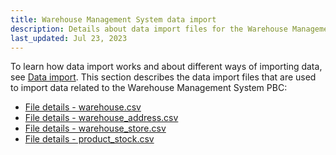 ```yaml
---
title: Warehouse Management System data import
description: Details about data import files for the Warehouse Management System PBC
last_updated: Jul 23, 2023
---
```



To learn how data import works and about different ways of importing data, see [Data import](/docs/scos/dev/data-import/{{page.version}}/data-import.html). This section describes the data import files that are used to import data related to the Warehouse Management System PBC:

* [File details - warehouse.csv](/docs/pbc/all/warehouse-management-system/base-shop/import-and-export-data/file-details-warehouse.csv.html)
* [File details - warehouse_address.csv](/docs/pbc/all/warehouse-management-system/base-shop/import-and-export-data/file-details-warehouse-address.csv.html)
* [File details - warehouse_store.csv](/docs/pbc/all/warehouse-management-system/base-shop/import-and-export-data/file-details-warehouse-store.csv.html)
* [File details - product_stock.csv](/docs/pbc/all/warehouse-management-system/base-shop/import-and-export-data/file-details-product-stock.csv.html)
